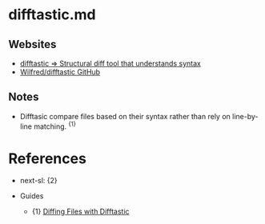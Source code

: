# difftastic.md

## Websites

* [difftastic => Structural diff tool that understands syntax](https://difftastic.wilfred.me.uk/)
* [Wilfred/difftastic GitHub](https://github.com/Wilfred/difftastic)

## Notes

* Difftasic compare files based on their syntax rather than rely on line-by-line matching. <sup>{1}</sup>

# References

* next-sl: {2}

* Guides
  * {1} [Diffing Files with Difftastic](https://www.packetcoders.io/diff-ing-files-with-difftastic/)
